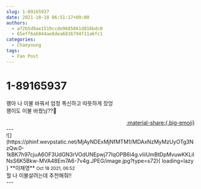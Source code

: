 ```yaml
---
slug: 1-89165937
date: 2021-10-18 06:51:17+09:00
authors:
  - a72b5d9ae1519ccde9685061d816bdc0
  - 65eff6ab044ae8dea6816794f11a6fc1
categories:
  - Chaeyoung
tags:
  - Fan Post
---
```


# 1-89165937

<div class="post-container" markdown="1">
<div class="content-container md-sidebar__scrollwrap" markdown="1">

꽹아 나 이불 바꿔서 엄청 폭신하고 따뜻하게 잤엉<br>꽹이도 이불 바꿨닝??🥴

</div>
</div>

<div style="text-align: right;" markdown="1">
<a href="https://weverse.io/fromis9/fanpost/1-89165937" style="text-align: right;">:material-share:{.big-emoji}</a>
</div>
---

<div class="comments-container md-sidebar__scrollwrap" markdown="1">
<div class="comment" markdown="1">
<div class='id-container' markdown="1">
![](https://phinf.wevpstatic.net/MjAyNDExMjNfMTM1/MDAxNzMyMzUyOTg3NzQw.0-1kBK7h97cjuA6OF3UdGN3rVOdUNEpwj77IqOPB6i4g.vliiUmBtDpMvuwKKLiINsS6K5Bkw-MVA48Em7A6-7v4g.JPEG/image.jpg?type=s72){ loading=lazy }
**<span class="artist">이채영</span>** <small>Oct 18 2021, 06:52</small><br>
</div>
<div class='comment-body' markdown="1">
헐 나 이불살려는데 추천해줘!!
</div>
</div>
</div>
---
